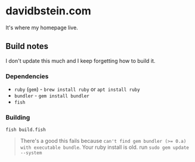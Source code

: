 # davidbstein.com

It's where my homepage live.

## Build notes

I don't update this much and I keep forgetting how to build it.

### Dependencies

 - `ruby` (`gem`) - `brew install ruby` or `apt install ruby`
 - `bundler` - `gem install bundler`
 - `fish`

### Building

 `fish build.fish`

> There's a good this fails because `can't find gem bundler (>= 0.a) with executable bundle`. Your ruby install is old. run `sudo gem update --system`

